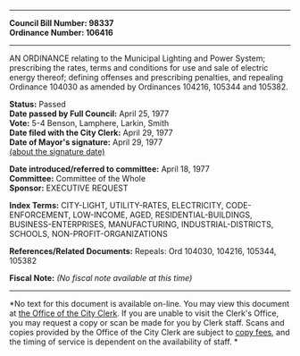 * * * * *  
  
**Council Bill Number: [](#h0)[](#h2)98337**   
**Ordinance Number: 106416**  
  
* * * * *  
  
AN ORDINANCE relating to the Municipal Lighting and Power System; prescribing the rates, terms and conditions for use and sale of electric energy thereof; defining offenses and prescribing penalties, and repealing Ordinance 104030 as amended by Ordinances 104216, 105344 and 105382.  
  
**Status:** Passed   
**Date passed by Full Council:** April 25, 1977   
**Vote:** 5-4 Benson, Lamphere, Larkin, Smith   
**Date filed with the City Clerk:** April 29, 1977   
**Date of Mayor's signature:** April 29, 1977   
[(about the signature date)](/~public/approvaldate.htm)   
  
  
**Date introduced/referred to committee:** April 18, 1977   
**Committee:** Committee of the Whole   
**Sponsor:** EXECUTIVE REQUEST   
  
**Index Terms:** CITY-LIGHT, UTILITY-RATES, ELECTRICITY, CODE-ENFORCEMENT, LOW-INCOME, AGED, RESIDENTIAL-BUILDINGS, BUSINESS-ENTERPRISES, MANUFACTURING, INDUSTRIAL-DISTRICTS, SCHOOLS, NON-PROFIT-ORGANIZATIONS  
  
**References/Related Documents:** Repeals: Ord 104030, 104216, 105344, 105382  
  
**Fiscal Note:** *(No fiscal note available at this time)*  
  
* * * * *  
  
*No text for this document is available on-line. You may view this document at [the Office of the City Clerk](http://www.seattle.gov/leg/clerk/contactUs.htm). If you are unable to visit the Clerk's Office, you may request a copy or scan be made for you by Clerk staff. Scans and copies provided by the Office of the City Clerk are subject to [copy fees](http://clerk.seattle.gov/~public/clerkfees.htm), and the timing of service is dependent on the availability of staff. *  
  
  
